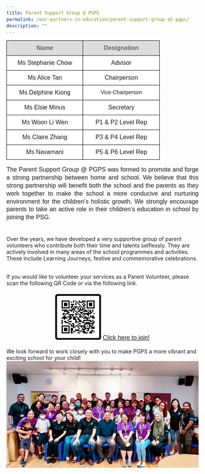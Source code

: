 ```yaml
---
title: Parent Support Group @ PGPS
permalink: /our-partners-in-education/parent-support-group-at-pgps/
description: ""
---
```

<table style="border-collapse:collapse;border-spacing:0;table-layout: fixed; width: 402px" class="tg">
   <colgroup><col style="width: 201px"><col style="width: 201px"></colgroup>
      <thead>
         <tr>
            <th style="background-color:#DDD;border-color:black;border-style:solid;border-width:1px;color:#666;font-family:Arial;font-size:16px;font-weight:bold;overflow:hidden;padding:10px 5px;text-align:center;vertical-align:top;word-break:normal"><span style="font-weight:700;color:#666;background-color:transparent">Name</span></th>
            <th style="background-color:#DDD;border-color:black;border-style:solid;border-width:1px;color:#666;font-family:Arial;font-size:16px;font-weight:bold;overflow:hidden;padding:10px 5px;text-align:center;vertical-align:top;word-break:normal"><span style="font-weight:700;color:#666;background-color:transparent">Designation</span></th>
         </tr>
      </thead>
      <tbody>
         <tr>
            <td style="background-color:#FFF;border-color:black;border-style:solid;border-width:1px;font-family:Arial;font-size:16px;overflow:hidden;padding:10px 5px;text-align:center;vertical-align:top;word-break:normal"><span style="background-color:transparent">Ms Stephanie Chow</span></td>
            <td style="background-color:#FFF;border-color:black;border-style:solid;border-width:1px;font-family:Arial;font-size:16px;overflow:hidden;padding:10px 5px;text-align:center;vertical-align:top;word-break:normal"><span style="background-color:transparent">Advisor</span></td>
         </tr>
         <tr>
            <td style="background-color:#FFF;border-color:black;border-style:solid;border-width:1px;font-family:Arial;font-size:16px;overflow:hidden;padding:10px 5px;text-align:center;vertical-align:top;word-break:normal"><span style="background-color:transparent">Ms Alice Tan</span></td>
            <td style="background-color:#FFF;border-color:black;border-style:solid;border-width:1px;font-family:Arial;font-size:16px;overflow:hidden;padding:10px 5px;text-align:center;vertical-align:top;word-break:normal"><span style="background-color:transparent">Chairperson</span></td>
         </tr>
         <tr>
            <td style="background-color:#FFF;border-color:black;border-style:solid;border-width:1px;font-family:Arial;font-size:16px;overflow:hidden;padding:10px 5px;text-align:center;vertical-align:top;word-break:normal"><span style="background-color:transparent">Ms Delphine Kiong</span></td>
            <td style="background-color:#FFF;border-color:black;border-style:solid;border-width:1px;font-family:Arial;font-size:14px;overflow:hidden;padding:10px 5px;text-align:center;vertical-align:top;word-break:normal"><span style="background-color:transparent">Vice-Chairperson</span></td>
         </tr>
         <tr>
            <td style="background-color:#FFF;border-color:black;border-style:solid;border-width:1px;font-family:Arial;font-size:16px;overflow:hidden;padding:10px 5px;text-align:center;vertical-align:top;word-break:normal"><span style="background-color:transparent">Ms Elsie Minus</span></td>
            <td style="background-color:#FFF;border-color:black;border-style:solid;border-width:1px;font-family:Arial, sans-serif;font-size:16px;overflow:hidden;padding:10px 5px;text-align:center;vertical-align:top;word-break:normal"><span style="background-color:transparent">Secretary</span></td>
         </tr>
         <tr>
            <td style="background-color:#FFF;border-color:black;border-style:solid;border-width:1px;font-family:Arial;font-size:16px;overflow:hidden;padding:10px 5px;text-align:center;vertical-align:top;word-break:normal"><span style="background-color:transparent">Ms Woon Li Wen</span></td>
            <td style="background-color:#FFF;border-color:black;border-style:solid;border-width:1px;font-family:Arial;font-size:16px;overflow:hidden;padding:10px 5px;text-align:center;vertical-align:top;word-break:normal"><span style="background-color:transparent">P1 & P2 Level Rep</span></td>
         </tr>
         <tr>
            <td style="background-color:#FFF;border-color:black;border-style:solid;border-width:1px;font-family:Arial;font-size:16px;overflow:hidden;padding:10px 5px;text-align:center;vertical-align:top;word-break:normal"><span style="background-color:transparent">Ms Claire Zhang</span></td>
            <td style="background-color:#FFF;border-color:black;border-style:solid;border-width:1px;font-family:Arial;font-size:16px;overflow:hidden;padding:10px 5px;text-align:center;vertical-align:top;word-break:normal"><span style="background-color:transparent">P3 & P4 Level Rep</span></td>
         </tr>
         <tr>
            <td style="background-color:#FFF;border-color:black;border-style:solid;border-width:1px;font-family:Arial;font-size:16px;overflow:hidden;padding:10px 5px;text-align:center;vertical-align:top;word-break:normal"><span style="background-color:transparent">Ms Navamani</span></td>
            <td style="background-color:#FFF;border-color:black;border-style:solid;border-width:1px;font-family:Arial;font-size:16px;overflow:hidden;padding:10px 5px;text-align:center;vertical-align:top;word-break:normal"><span style="background-color:transparent">P5 & P6 Level Rep</span></td></tr>
         </tbody>
      </table>

<p  style="line-height:1.3; font-size:16px; font-family:Arial; text-align:justify;">The Parent Support Group @ PGPS was formed to promote and forge a strong partnership between home and school. We believe that this strong partnership will benefit both the school and the parents as they work together to make the school a more conducive and nurturing environment for the children’s holistic growth. We strongly encourage parents to take an active role in their children’s education in school by joining the PSG.<br><br>

Over the years, we have developed a very supportive group of parent volunteers who contribute both their time and talents selflessly. They are actively involved in many areas of the school programmes and activities. These include Learning Journeys, festive and commemorative celebrations.<br><br>

If you would like to volunteer your services as a Parent Volunteer, please scan the following QR Code or via the following link.<br>

<p style="line-height:1.3; font-size:16px; font-family:Arial; text-align:center;">
<img src="/images/PSG%20QR%20(1).png" style="width:120px">
<a href="https://form.gov.sg/61c95e8db3479f0012411eae">Click here to join!</a></p>

We look forward to work closely with you to make PGPS a more vibrant and exciting school for your child!
<img src="/images/PSG%20photo.jpg"></p>